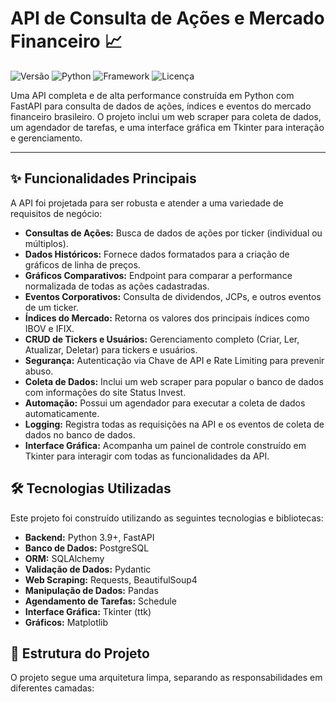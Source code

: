 # API de Consulta de Ações e Mercado Financeiro 📈

![Versão](https://img.shields.io/badge/version-1.0.0-blue)
![Python](https://img.shields.io/badge/python-3.9%2B-blue?logo=python)
![Framework](https://img.shields.io/badge/framework-FastAPI-green?logo=fastapi)
![Licença](https://img.shields.io/badge/license-MIT-green)

Uma API completa e de alta performance construída em Python com FastAPI para consulta de dados de ações, índices e eventos do mercado financeiro brasileiro. O projeto inclui um web scraper para coleta de dados, um agendador de tarefas, e uma interface gráfica em Tkinter para interação e gerenciamento.

---

## ✨ Funcionalidades Principais

A API foi projetada para ser robusta e atender a uma variedade de requisitos de negócio:

* **Consultas de Ações:** Busca de dados de ações por ticker (individual ou múltiplos).
* **Dados Históricos:** Fornece dados formatados para a criação de gráficos de linha de preços.
* **Gráficos Comparativos:** Endpoint para comparar a performance normalizada de todas as ações cadastradas.
* **Eventos Corporativos:** Consulta de dividendos, JCPs, e outros eventos de um ticker.
* **Índices do Mercado:** Retorna os valores dos principais índices como IBOV e IFIX.
* **CRUD de Tickers e Usuários:** Gerenciamento completo (Criar, Ler, Atualizar, Deletar) para tickers e usuários.
* **Segurança:** Autenticação via Chave de API e Rate Limiting para prevenir abuso.
* **Coleta de Dados:** Inclui um web scraper para popular o banco de dados com informações do site Status Invest.
* **Automação:** Possui um agendador para executar a coleta de dados automaticamente.
* **Logging:** Registra todas as requisições na API e os eventos de coleta de dados no banco de dados.
* **Interface Gráfica:** Acompanha um painel de controle construído em Tkinter para interagir com todas as funcionalidades da API.

## 🛠️ Tecnologias Utilizadas

Este projeto foi construído utilizando as seguintes tecnologias e bibliotecas:

* **Backend:** Python 3.9+, FastAPI
* **Banco de Dados:** PostgreSQL
* **ORM:** SQLAlchemy
* **Validação de Dados:** Pydantic
* **Web Scraping:** Requests, BeautifulSoup4
* **Manipulação de Dados:** Pandas
* **Agendamento de Tarefas:** Schedule
* **Interface Gráfica:** Tkinter (ttk)
* **Gráficos:** Matplotlib

## 📂 Estrutura do Projeto

O projeto segue uma arquitetura limpa, separando as responsabilidades em diferentes camadas:
